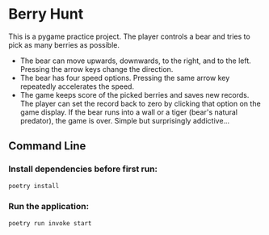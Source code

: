 # Berry Hunt

This is a pygame practice project.
The player controls a bear and tries to pick as many berries as possible.
* The bear can move upwards, downwards, to the right, and to the left. Pressing the arrow keys change the direction.
* The bear has four speed options. Pressing the same arrow key repeatedly accelerates the speed.
* The game keeps score of the picked berries and saves new records. The player can set the record back to zero by clicking that option on the game display.
If the bear runs into a wall or a tiger (bear's natural predator), the game is over.
Simple but surprisingly addictive...

## Command Line

### Install dependencies before first run:
```bash
poetry install
```
### Run the application:
```bash
poetry run invoke start
```
